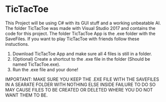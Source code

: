 # TicTacToe
This Project will be using C# with its GUI stuff and a working unbeatable AI.
The folder TicTacToe was made with Visual Studio 2017 and contains the code for this project.
The folder TicTacToe App is the .exe folder with the SaveFiles.
If you want to play TicTacToe with friends follow these instuctions.
1. Download TicTacToe App and make sure all 4 files is still in a folder.
2. (Optional) Create a shortcut to the .exe file in the folder (Should be named TicTacToe.exe).
3. Run the .exe file and your done!

IMPORTANT:
MAKE SURE YOU KEEP THE .EXE FILE WITH THE SAVEFILES IN A SEARATE FOLDER WITH NOTHING ELSE INSIDE FAILURE TO DO SO MAY CAUSE FILES TO BE CREATED OR DELETED WHERE YOU DO NOT WANT THEM TO BE.
